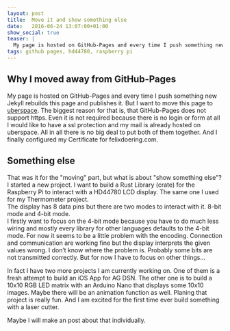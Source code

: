 ```yaml
---
layout: post
title:  Move it and show something else
date:   2016-06-24 13:07:00+01:00
show_social: true
teaser: |
  My page is hosted on GitHub-Pages and every time I push something new Jekyll rebuilds this page and publishes it. But...
tags: github pages, hd44780, raspberry pi 
---
```


## Why I moved away from GitHub-Pages

My page is hosted on GitHub-Pages and every time I push something new Jekyll rebuilds this page and publishes it. But I want to move this page to [uberspace](https://uberspace.de). The biggest reason for that is, that GitHub-Pages does not support https. Even it is not required because there is no login or form at all I would like to have a ssl protection and my mail is already hosted on uberspace. All in all there is no big deal to put both of them together. And I finally configured my Certificate for felixdoering.com.

## Something else

That was it for the "moving" part, but what is about "show something else"?  
I started a new project. I want to build a Rust Library (crate) for the Raspberry Pi to interact with a HD44780 LCD display. The same one I used for my Thermometer project.  
The display has 8 data pins but there are two modes to interact with it. 8-bit mode and 4-bit mode.  
I firstly want to focus on the 4-bit mode because you have to do much less wiring and mostly every library for other languages defaults to the 4-bit mode. For now it seems to be a little problem with the encoding. Connection and communication are working fine but the display interprets the given values wrong. I don’t know where the problem is. Probably some bits are not transmitted correctly. But for now I have to focus on other things...

In fact I have two more projects I am currently working on. One of them is a fresh attempt to build an iOS App for AG DSN. The other one is to build a 10x10 RGB LED matrix with an Arduino Nano that displays some 10x10 images. Maybe there will be an animation function as well. Planing that project is really fun. And I am excited for the first time ever build something with a laser cutter.

Maybe I will make an post about that individually.
